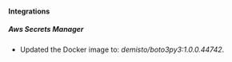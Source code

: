 #### Integrations
##### Aws Secrets Manager
- Updated the Docker image to: *demisto/boto3py3:1.0.0.44742*.
